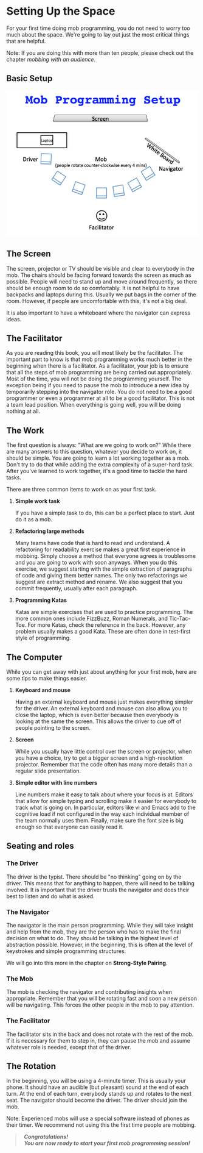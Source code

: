 # Setting Up the Space

For your first time doing mob programming, you do not need to worry too much about the space. We're going to lay out just the most critical things that are helpful.

Note: If you are doing this with more than ten people, please check out the chapter *mobbing with an audience*.

## Basic Setup

![Mob Programming Setup](images/MobProgrammingSetup.png)

## The Screen

The screen, projector or TV should be visible and clear to everybody in the mob. The chairs should be facing forward towards the screen as much as possible. People will need to stand up and move around frequently, so there should be enough room to do so comfortably. It is not helpful to have backpacks and laptops during this. Usually we put bags in the corner of the room. However, if people are uncomfortable with this, it's not a big deal.

It is also important to have a whiteboard where the navigator can express ideas.

## The Facilitator

As you are reading this book, you will most likely be the facilitator. The important part to know is that mob programming works much better in the beginning when there is a facilitator. As a facilitator, your job is to ensure that all the steps of mob programming are being carried out appropriately. Most of the time, you will not be doing the programming yourself. The exception being if you need to pause the mob to introduce a new idea by temporarily stepping into the navigator role. You do not need to be a good programmer or even a programmer at all to be a good facilitator. This is not a team lead position. When everything is going well, you will be doing nothing at all.

## The Work

The first question is always: "What are we going to work on?" While there are many answers to this question, whatever you decide to work on, it should be simple. You are going to learn a lot working together as a mob. Don't try to do that while adding the extra complexity of a super-hard task. After you've learned to work together, it's a good time to tackle the hard tasks.

There are three common items to work on as your first task.

1. **Simple work task**

   If you have a simple task to do, this can  be a perfect place to start. Just do it as a mob.

2. **Refactoring large methods**

   Many teams have code that is hard to read and understand. A refactoring for readability exercise makes a great first experience in mobbing. Simply choose a method that everyone agrees is troublesome and you are going to work with soon anyways. When you do this exercise, we suggest starting with the simple extraction of paragraphs of code and giving them better names. The only two refactorings we suggest are extract method and rename. We also suggest that you commit frequently, usually after each paragraph.

3. **Programming Katas**

   Katas are simple exercises that are used to practice programming. The more common ones include FizzBuzz, Roman Numerals, and Tic-Tac-Toe. For more Katas, check the reference in the back. However, any problem usually makes a good Kata. These are often done in test-first style of programming.

## The Computer

While you can get away with just about anything for your first mob, here are some tips to make things easier.

1. **Keyboard and mouse**

   Having an external keyboard and mouse just makes everything simpler for the driver. An external keyboard and mouse can also allow you to close the laptop, which is even better because then everybody is looking at the same the screen. This allows the driver to cue off of people pointing to the screen.

2. **Screen**

   While you usually have little control over the screen or projector, when you have a choice, try to get a bigger screen and a high-resolution projector. Remember that the code often has many more details than a regular slide presentation.

3. **Simple editor with line numbers**

   Line numbers make it easy to talk about where your focus is at. Editors that allow for simple typing and scrolling make it easier for everybody to track what is going on. In particular, editors like vi and Emacs add to the cognitive load if not configured in the way each individual member of the team normally uses them. Finally, make sure the font size is big enough so that everyone can easily read it.

## Seating and roles

### The Driver

The driver is the typist. There should be "no thinking" going on by the driver. This means that for anything to happen, there will need to be talking involved. It is important that the driver trusts the navigator and does their best to listen and do what is asked.

### The Navigator

The navigator is the main person programming. While they will take insight and help from the mob, they are the person who has to make the final decision on what to do. They should be talking in the highest level of abstraction possible. However, in the beginning, this is often at the level of keystrokes and simple programming structures.

We will go into this more in the chapter on **Strong-Style Pairing**.

### The Mob

The mob is checking the navigator and contributing insights when appropriate. Remember that you will be rotating fast and soon a new person will be navigating. This forces the other people in the mob to pay attention.

### The Facilitator

The facilitator sits in the back and does not rotate with the rest of the mob. If it is necessary for them to step in, they can pause the mob and assume whatever role is needed, except that of the driver.

## The Rotation

In the beginning, you will be using a 4-minute timer. This is usually your phone. It should have an audible (but pleasant) sound at the end of each turn. At the end of each turn, everybody stands up and rotates to the next seat. The navigator should become the driver. The driver should join the mob.

Note: Experienced mobs will use a special software instead of phones as their timer. We recommend not using this the first time people are mobbing.

> **&nbsp; *Congratulations!  
> &nbsp; You are now ready to start your first mob programming session!* &nbsp;**  
